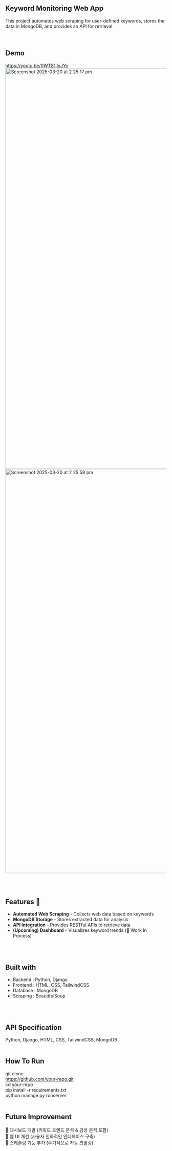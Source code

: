 ## Keyword Monitoring Web App
This project automates web scraping for user-defined keywords, stores the data in MongoDB, and provides an API for retrieval. </br>
</br>
</br>

## Demo
https://youtu.be/0WT81IIxJYc
<img width="1252" alt="Screenshot 2025-03-20 at 2 25 17 pm" src="https://github.com/user-attachments/assets/6d0c90dd-6464-4837-800c-94f5dc09f956" /><img width="1263" alt="Screenshot 2025-03-20 at 2 25 58 pm" src="https://github.com/user-attachments/assets/867f9122-5327-4a98-bc13-dc05f623de47" />


</br>
</br>


## Features 👾
- **Automated Web Scraping** - Collects web data based on keywords  
- **MongoDB Storage** - Stores extracted data for analysis  
- **API Integration** - Provides RESTful APIs to retrieve data  
- **(Upcoming) Dashboard** - Visualizes keyword trends (🚧 Work In Process)  
</br>
</br>


## Built with
- Backend : Python, Django </br>
- Frontend : HTML, CSS, TailwindCSS </br>
- Database : MongoDB </br>
- Scraping : BeautifulSoup
</br>
</br>


## API Specification
Python, Django, HTML, CSS, TailwindCSS, MongoDB
</br>
</br>


## How To Run
git clone </br>
https://github.com/your-repo.git </br>
cd your-repo </br>
pip install -r requirements.txt </br>
python manage.py runserver
</br>
</br>


## Future Improvement
💎  대시보드 개발 (키워드 트렌드 분석 & 감성 분석 포함) </br>
💎  웹 UI 개선 (사용자 친화적인 인터페이스 구축) </br>
💎  스케줄링 기능 추가 (주기적으로 자동 크롤링)

